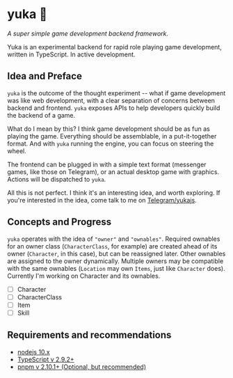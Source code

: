 # yuka 🌸

_A super simple game development backend framework._

Yuka is an experimental backend for rapid role playing game development, written in TypeScript. In active development.

## Idea and Preface

`yuka` is the outcome of the thought experiment -- what if game development was like web development, with a clear separation of concerns between backend and frontend. `yuka` exposes APIs to help developers quickly build the backend of a game.

What do I mean by this? I think game development should be as fun as playing the game. Everything should be assemblable, in a put-it-together format. And with `yuka` running the engine, you can focus on steering the wheel.

The frontend can be plugged in with a simple text format (messenger games, like those on Telegram), or an actual desktop game with graphics. Actions will be dispatched to `yuka`.

All this is not perfect. I think it's an interesting idea, and worth exploring. If you're interested in the idea, come talk to me on [Telegram/yukajs](https://t.me/yukajs).

## Concepts and Progress

`yuka` operates with the idea of `"owner"` and `"ownables"`. Required ownables for an owner class (`CharacterClass`, for example) are created ahead of its owner (`Character`, in this case), but can be reassigned later. Other ownables are assigned to the owner dynamically. Multiple owners may be compatible with the same ownables (`Location` may own `Items`, just like `Character` does). Currently I'm working on Character and its ownables.

- [ ] Character
- [ ] CharacterClass
- [ ] Item
- [ ] Skill

## Requirements and recommendations

- [nodejs 10.x](https://nodejs.org/)
- [TypeScript v 2.9.2+](https://www.typescriptlang.org/)
- [pnpm v 2.10.1+ (Optional, but recommended)](https://pnpm.js.org/)